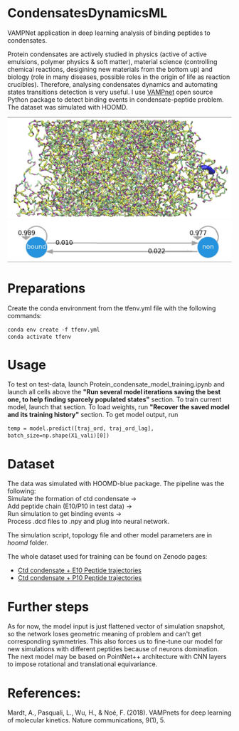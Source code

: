 # CondensatesDynamicsML
VAMPNet application in deep learning analysis of binding peptides to condensates.

Protein condensates are actively studied in physics (active of active emulsions, polymer physics & soft matter), material science (controlling chemical reactions, desigining new materials from the bottom up) and biology (role in many diseases, possible roles in the origin of life as reaction crucibles). Therefore, analysing condensates dynamics and automating states transitions detection is very useful. I use [VAMPnet](https://github.com/markovmodel/deeptime/tree/master/vampnet) open source Python package to detect binding events in condensate-peptide problem. The dataset was simulated with HOOMD.


![Snapshot](https://github.com/egorys2000/CondensatesDynamicsML/blob/main/img/CondensatePeptideSnapshot.jpg)
![MarkowPlot](https://github.com/egorys2000/CondensatesDynamicsML/blob/main/img/MarkovPlot.jpg)

# Preparations
Create the conda environment from the tfenv.yml file with the following commands:

```
conda env create -f tfenv.yml
conda activate tfenv
```

# Usage
To test on test-data, launch Protein_condensate_model_training.ipynb and launch all cells above the **"Run several model iterations saving the best one, to help finding sparcely populated states"** section. To train current model, launch that section. To load weights, run **"Recover the saved model and its training history"** section. To get model output, run
```
temp = model.predict([traj_ord, traj_ord_lag], batch_size=np.shape(X1_vali)[0])
```

# Dataset
The data was simulated with HOOMD-blue package. The pipeline was the following:  
Simulate the formation of ctd condensate ->  
Add peptide chain (E10/P10 in test data) ->  
Run simulation to get binding events ->  
Process .dcd files to .npy and plug into neural network.  

The simulation script, topology file and other model parameters are in *hoomd* folder.

The whole dataset used for training can be found on Zenodo pages:  
- [Ctd condensate + E10 Peptide trajectories](https://zenodo.org/deposit/7474667)
- [Ctd condensate + P10 Peptide trajectories](https://zenodo.org/deposit/7474706)


# Further steps
As for now, the model input is just flattened vector of simulation snapshot, so the network loses geometric meaning of problem and can't get corresponding symmetries. This also forces us to fine-tune our model for new simulations with different peptides because of neurons domination. The next model may be based on PointNet++ architecture with CNN layers to impose rotational and translational equivariance.

# References:
Mardt, A., Pasquali, L., Wu, H., & Noé, F. (2018). 
VAMPnets for deep learning of molecular kinetics. 
Nature communications, 9(1), 5.
